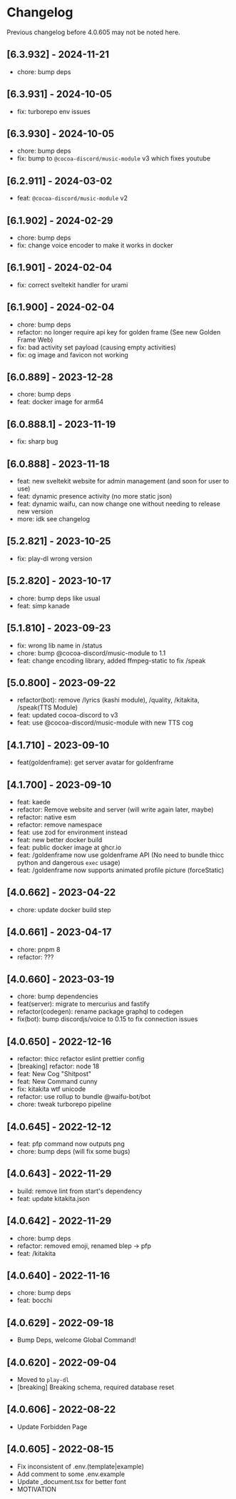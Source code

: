 # Changelog

Previous changelog before 4.0.605 may not be noted here.

## [6.3.932] - 2024-11-21

- chore: bump deps

## [6.3.931] - 2024-10-05

- fix: turborepo env issues

## [6.3.930] - 2024-10-05

- chore: bump deps
- fix: bump to `@cocoa-discord/music-module` v3 which fixes youtube

## [6.2.911] - 2024-03-02

- feat: `@cocoa-discord/music-module` v2

## [6.1.902] - 2024-02-29

- chore: bump deps
- fix: change voice encoder to make it works in docker

## [6.1.901] - 2024-02-04

- fix: correct sveltekit handler for urami

## [6.1.900] - 2024-02-04

- chore: bump deps
- refactor: no longer require api key for golden frame (See new Golden Frame Web)
- fix: bad activity set payload (causing empty activities)
- fix: og image and favicon not working

## [6.0.889] - 2023-12-28

- chore: bump deps
- feat: docker image for arm64

## [6.0.888.1] - 2023-11-19

- fix: sharp bug

## [6.0.888] - 2023-11-18

- feat: new sveltekit website for admin management (and soon for user to use)
- feat: dynamic presence activity (no more static json)
- feat: dynamic waifu, can now change one without needing to release new version
- more: idk see changelog

## [5.2.821] - 2023-10-25

- fix: play-dl wrong version

## [5.2.820] - 2023-10-17

- chore: bump deps like usual
- feat: simp kanade

## [5.1.810] - 2023-09-23

- fix: wrong lib name in /status
- chore: bump @cocoa-discord/music-module to 1.1
- feat: change encoding library, added ffmpeg-static to fix /speak

## [5.0.800] - 2023-09-22

- refactor(bot): remove /lyrics (kashi module), /quality, /kitakita, /speak(TTS Module)
- feat: updated cocoa-discord to v3
- feat: use @cocoa-discord/music-module with new TTS cog

## [4.1.710] - 2023-09-10

- feat(goldenframe): get server avatar for goldenframe

## [4.1.700] - 2023-09-10

- feat: kaede
- refactor: Remove website and server (will write again later, maybe)
- refactor: native esm
- refactor: remove namespace
- feat: use zod for environment instead
- feat: new better docker build
- feat: public docker image at ghcr.io
- feat: /goldenframe now use goldenframe API
  (No need to bundle thicc python and dangerous `exec` usage)
- feat: /goldenframe now supports animated profile picture (forceStatic)

## [4.0.662] - 2023-04-22

- chore: update docker build step

## [4.0.661] - 2023-04-17

- chore: pnpm 8
- refactor: ???

## [4.0.660] - 2023-03-19

- chore: bump dependencies
- feat(server): migrate to mercurius and fastify
- refactor(codegen): rename package graphql to codegen
- fix(bot): bump discordjs/voice to 0.15 to fix connection issues

## [4.0.650] - 2022-12-16

- refactor: thicc refactor eslint prettier config
- [breaking] refactor: node 18
- feat: New Cog "Shitpost"
- feat: New Command cunny
- fix: kitakita wtf unicode
- refactor: use rollup to bundle @waifu-bot/bot
- chore: tweak turborepo pipeline

## [4.0.645] - 2022-12-12

- feat: pfp command now outputs png
- chore: bump deps (will fix some bugs)

## [4.0.643] - 2022-11-29

- build: remove lint from start's dependency
- feat: update kitakita.json

## [4.0.642] - 2022-11-29

- chore: bump deps
- refactor: removed emoji, renamed blep -> pfp
- feat: /kitakita

## [4.0.640] - 2022-11-16

- chore: bump deps
- feat: bocchi

## [4.0.629] - 2022-09-18

- Bump Deps, welcome Global Command!

## [4.0.620] - 2022-09-04

- Moved to `play-dl`
- [breaking] Breaking schema, required database reset

## [4.0.606] - 2022-08-22

- Update Forbidden Page

## [4.0.605] - 2022-08-15

- Fix inconsistent of .env.(template|example)
- Add comment to some .env.example
- Update \_document.tsx for better font
- MOTIVATION
